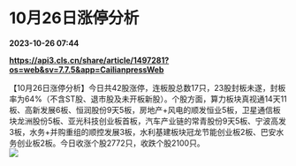 # 10月26日涨停分析

**2023-10-26 07:44**

**https://api3.cls.cn/share/article/1497281?os=web&sv=7.7.5&app=CailianpressWeb**

【10月26日涨停分析】今日共42股涨停，连板股总数17只，23股封板未遂，封板率为64%（不含ST股、退市股及未开板新股）。个股方面，算力板块真视通14天11板、高新发展6板、恒润股份9天5板，房地产+风电的顺发恒业5板，卫星通信板块龙洲股份5板、亚光科技创业板首板，汽车产业链的常青股份9天5板、宁波高发3板，水务+并购重组的顺控发展3板，水利基建板块冠龙节能创业板2板、巴安水务创业板2板。今日收涨个股2772只，收跌个股2100只。  
![](https://img.cls.cn/images/20231026/k90v5E6S7t.png)